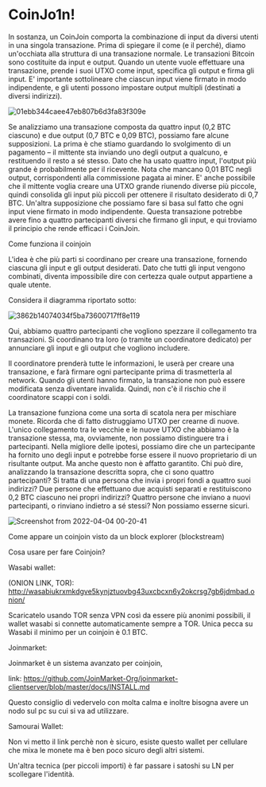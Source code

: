 # CoinJo1n!

In sostanza, un CoinJoin comporta la combinazione di input da diversi utenti in una singola transazione. 
Prima di spiegare il come (e il perché), diamo un'occhiata alla struttura di una transazione normale. 
Le transazioni Bitcoin sono costituite da input e output. 
Quando un utente vuole effettuare una transazione, prende i suoi UTXO come input, specifica gli output e firma gli input. 
E' importante sottolineare che ciascun input viene firmato in modo indipendente, e gli utenti possono impostare output multipli (destinati a diversi indirizzi).

![01ebb344caee47eb807b6d3fa83f309e](https://user-images.githubusercontent.com/102928465/161452756-e8990ab3-ad6b-4ceb-8de9-42a846cc3504.png)


Se analizziamo una transazione composta da quattro input (0,2 BTC ciascuno) e due output (0,7 BTC e 0,09 BTC), possiamo fare alcune supposizioni. La prima è che stiamo guardando lo svolgimento di un pagamento – il mittente sta inviando uno degli output a qualcuno, e restituendo il resto a sé stesso. Dato che ha usato quattro input, l'output più grande è probabilmente per il ricevente. Nota che mancano 0,01 BTC negli output, corrispondenti alla commissione pagata ai miner. E' anche possibile che il mittente voglia creare una UTXO grande riunendo diverse più piccole, quindi consolida gli input più piccoli per ottenere il risultato desiderato di 0,7 BTC. Un'altra supposizione che possiamo fare si basa sul fatto che ogni input viene firmato in modo indipendente. Questa transazione potrebbe avere fino a quattro partecipanti diversi che firmano gli input, e qui troviamo il principio che rende efficaci i CoinJoin.

Come funziona il coinjoin

L'idea è che più parti si coordinano per creare una transazione, fornendo ciascuna gli input e gli output desiderati. Dato che tutti gli input vengono combinati, diventa impossibile dire con certezza quale output appartiene a quale utente. 

Considera il diagramma riportato sotto:

![3862b14074034f5ba73600717ff8e119](https://user-images.githubusercontent.com/102928465/161453155-ca850176-c4a6-4abb-926b-9c9170de68b7.png)


Qui, abbiamo quattro partecipanti che vogliono spezzare il collegamento tra transazioni. Si coordinano tra loro (o tramite un coordinatore dedicato) per annunciare gli input e gli output che vogliono includere.

Il coordinatore prenderà tutte le informazioni, le userà per creare una transazione, e farà firmare ogni partecipante prima di trasmetterla al network. Quando gli utenti hanno firmato, la transazione non può essere modificata senza diventare invalida. Quindi, non c'è il rischio che il coordinatore scappi con i soldi.

La transazione funziona come una sorta di scatola nera per mischiare monete. Ricorda che di fatto distruggiamo UTXO per crearne di nuove. L'unico collegamento tra le vecchie e le nuove UTXO che abbiamo è la transazione stessa, ma, ovviamente, non possiamo distinguere tra i partecipanti. Nella migliore delle ipotesi, possiamo dire che un partecipante ha fornito uno degli input e potrebbe forse essere il nuovo proprietario di un risultante output. Ma anche questo non è affatto garantito. Chi può dire, analizzando la transazione descritta sopra, che ci sono quattro partecipanti? Si tratta di una persona che invia i propri fondi a quattro suoi indirizzi? Due persone che effettuano due acquisti separati e restituiscono 0,2 BTC ciascuno nei propri indirizzi? Quattro persone che inviano a nuovi partecipanti, o rinviano indietro a sé stessi? Non possiamo esserne sicuri.

![Screenshot from 2022-04-04 00-20-41](https://user-images.githubusercontent.com/102928465/161453260-fa3258e5-1646-4e3a-a29c-a092b16dda72.png)

Come appare un coinjoin visto da un block explorer (blockstream)

Cosa usare per fare Coinjoin?

Wasabi wallet: 

(ONION LINK, TOR): http://wasabiukrxmkdgve5kynjztuovbg43uxcbcxn6y2okcrsg7gb6jdmbad.onion/

Scaricatelo usando TOR senza VPN così da essere più anonimi possibili, il wallet wasabi si connette automaticamente sempre a TOR.
Unica pecca su Wasabi il minimo per un coinjoin è 0.1 BTC. 

Joinmarket:

Joinmarket è un sistema avanzato per coinjoin, 

link: https://github.com/JoinMarket-Org/joinmarket-clientserver/blob/master/docs/INSTALL.md

Questo consiglio di vedervelo con molta calma e inoltre bisogna avere un nodo sul pc su cui si va ad utilizzare.

Samourai Wallet:

Non vi metto il link perchè non è sicuro, esiste questo wallet per cellulare che mixa le monete ma è ben poco sicuro degli altri sistemi.

Un'altra tecnica (per piccoli importi) è far passare i satoshi su LN per scollegare l'identità.




